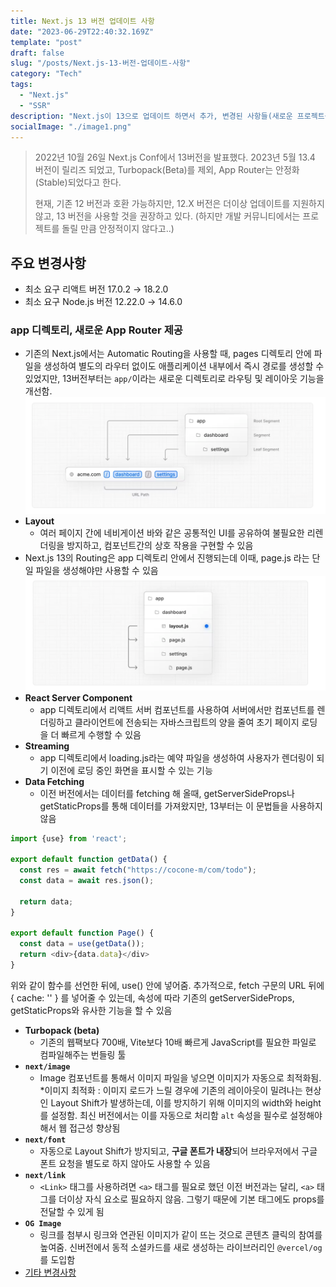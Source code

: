```yaml
---
title: Next.js 13 버전 업데이트 사항
date: "2023-06-29T22:40:32.169Z"
template: "post"
draft: false
slug: "/posts/Next.js-13-버전-업데이트-사항"
category: "Tech"
tags:
  - "Next.js"
  - "SSR"
description: "Next.js이 13으로 업데이트 하면서 추가, 변경된 사항들(새로운 프로젝트를 앞두고...)"
socialImage: "./image1.png"
---
```

> 2022년 10월 26일 Next.js Conf에서 13버전을 발표했다. 2023년 5월 13.4 버전이 릴리즈 되었고, Turbopack(Beta)를 제외, App Router는 안정화(Stable)되었다고 한다.
>
> 현재, 기존 12 버전과 호환 가능하지만, 12.X 버전은 더이상 업데이트를 지원하지 않고, 13 버전을 사용할 것을 권장하고 있다. (하지만 개발 커뮤니티에서는 프로젝트를 돌릴 만큼 안정적이지 않다고..)

## 주요 변경사항

- 최소 요구 리액트 버전 17.0.2 → 18.2.0
- 최소 요구 Node.js 버전 12.22.0 → 14.6.0

### app 디렉토리, 새로운 App Router 제공

- 기존의 Next.js에서는 Automatic Routing을 사용할 때, pages 디렉토리 안에 파일을 생성하여 별도의 라우터 없이도 애플리케이션 내부에서 즉시 경로를 생성할 수 있었지만, 13버전부터는 `app/`이라는 새로운 디렉토리로 라우팅 및 레이아웃 기능을 개선함.
  ![image1.png](./image1.png)
- **Layout**
  - 여러 페이지 간에 네비게이션 바와 같은 공통적인 UI를 공유하여 불필요한 리렌더링을 방지하고, 컴포넌트간의 상호 작용을 구현할 수 있음
- Next.js 13의 Routing은 app 디렉토리 안에서 진행되는데 이때, page.js 라는 단일 파일을 생성해야만 사용할 수 있음
  ![image2.png](./image2.png)
- **React Server Component**
  - app 디렉토리에서 리액트 서버 컴포넌트를 사용하여 서버에서만 컴포넌트를 렌더링하고 클라이언트에 전송되는 자바스크립트의 양을 줄여 초기 페이지 로딩을 더 빠르게 수행할 수 있음
- **Streaming**
  - app 디렉토리에서 loading.js라는 예약 파일을 생성하여 사용자가 렌더링이 되기 이전에 로딩 중인 화면을 표시할 수 있는 기능
- **Data Fetching**
  - 이전 버전에서는 데이터를 fetching 해 올때, getServerSideProps나 getStaticProps를 통해 데이터를 가져왔지만, 13부터는 이 문법들을 사용하지 않음

```js
import {use} from 'react';

export default function getData() {
  const res = await fetch("https://cocone-m/com/todo");
  const data = await res.json();

  return data;
}

export default function Page() {
  const data = use(getData());
  return <div>{data.data}</div>
}
```

위와 같이 함수를 선언한 뒤에, use() 안에 넣어줌. 추가적으로, fetch 구문의 URL 뒤에 { cache: '' } 를 넣어줄 수 있는데, 속성에 따라 기존의 getServerSideProps, getStaticProps와 유사한 기능을 할 수 있음

- **Turbopack (beta)**
  - 기존의 웹팩보다 700배, Vite보다 10배 빠르게 JavaScript를 필요한 파일로 컴파일해주는 번들링 툴
- **`next/image`**
  - Image 컴포넌트를 통해서 이미지 파일을 넣으면 이미지가 자동으로 최적화됨. *이미지 최적화 : 이미지 로드가 느릴 경우에 기존의 레이아웃이 밀려나는 현상인 Layout Shift가 발생하는데, 이를 방지하기 위해 이미지의 width와 height를 설정함. 최신 버전에서는 이를 자동으로 처리함 `alt` 속성을 필수로 설정해야해서 웹 접근성 향상됨
- **`next/font`**
  - 자동으로 Layout Shift가 방지되고, **구글 폰트가 내장**되어 브라우저에서 구글 폰트 요청을 별도로 하지 않아도 사용할 수 있음
- **`next/link`**
  - `<Link>` 태그를 사용하려면 `<a>` 태그를 필요로 했던 이전 버전과는 달리, `<a>` 태그를 더이상 자식 요소로 필요하지 않음. 그렇기 때문에 기본 태그에도 props를 전달할 수 있게 됨
- **`OG Image`**
  - 링크를 첨부시 링크와 연관된 이미지가 같이 뜨는 것으로 콘텐츠 클릭의 참여를 높여줌. 신버전에서 동적 소셜카드를 새로 생성하는 라이브러리인 `@vercel/og`를 도입함
- [기타 변경사항](https://nextjs.org/blog/next-13-3)

